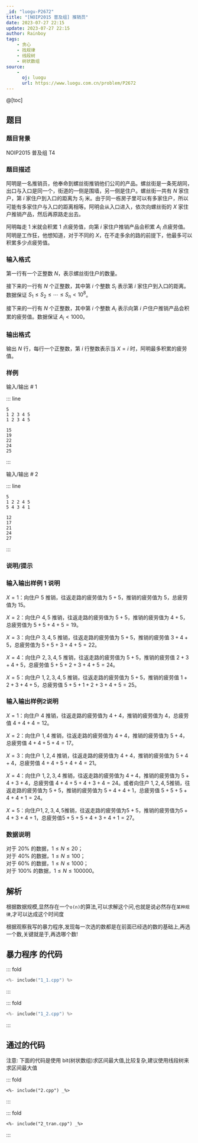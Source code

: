 ```yaml
---
_id: "luogu-P2672"
title: "[NOIP2015 普及组] 推销员"
date: 2023-07-27 22:15
update: 2023-07-27 22:15
author: Rainboy
tags:
    - 贪心
    - 找规律
    - 线段树
    - 树状数组
source: 
    - 
      oj: luogu
      url: https://www.luogu.com.cn/problem/P2672
---
```


@[toc]

## 题目

### 题目背景 
NOIP2015 普及组 T4



### 题目描述

阿明是一名推销员，他奉命到螺丝街推销他们公司的产品。螺丝街是一条死胡同，出口与入口是同一个，街道的一侧是围墙，另一侧是住户。螺丝街一共有 $N$ 家住户，第 $i$ 家住户到入口的距离为 $S_i$ 米。由于同一栋房子里可以有多家住户，所以可能有多家住户与入口的距离相等。阿明会从入口进入，依次向螺丝街的 $X$ 家住户推销产品，然后再原路走出去。

阿明每走 $1$ 米就会积累 $1$ 点疲劳值，向第 $i$ 家住户推销产品会积累 $A_i$ 点疲劳值。阿明是工作狂，他想知道，对于不同的 $X$，在不走多余的路的前提下，他最多可以积累多少点疲劳值。




### 输入格式
第一行有一个正整数 $N$，表示螺丝街住户的数量。

接下来的一行有 $N$ 个正整数，其中第 $i$ 个整数 $S_i$ 表示第 $i$ 家住户到入口的距离。数据保证 $S_1 \le S_2 \le \cdots \le S_n <10^8$。

接下来的一行有 $N$ 个正整数，其中第 $i$ 个整数 $A_i$ 表示向第 $i$ 户住户推销产品会积累的疲劳值。数据保证 $A_i<1000$。




### 输出格式

输出 $N$ 行，每行一个正整数，第 $i$ 行整数表示当 $X=i$ 时，阿明最多积累的疲劳值。




### 样例



输入/输出 # 1

::: line
```
5
1 2 3 4 5
1 2 3 4 5
```

```
15
19
22
24
25
```
:::

输入/输出 # 2

::: line
```
5
1 2 2 4 5
5 4 3 4 1
```

```
12
17
21
24
27
```
:::





### 说明/提示
### 输入输出样例 1 说明

$X=1$：向住户 $5$ 推销，往返走路的疲劳值为 $5+5$，推销的疲劳值为 $5$，总疲劳值为 $15$。

$X=2$：向住户 $4,5$ 推销，往返走路的疲劳值为 $5+5$，推销的疲劳值为 $4+5$，总疲劳值为 $5+5+4+5=19$。

$X=3$：向住户 $3,4,5$ 推销，往返走路的疲劳值为 $5+5$，推销的疲劳值 $3+4+5$，总疲劳值为 $5+5+3+4+5=22$。

$X=4$：向住户 $2,3,4,5$ 推销，往返走路的疲劳值为 $5+5$，推销的疲劳值 $2+3+4+5$，总疲劳值 $5+5+2+3+4+5=24$。

$X=5$：向住户 $1,2,3,4,5$ 推销，往返走路的疲劳值为 $5+5$，推销的疲劳值 $1+2+3+4+5$，总疲劳值 $5+5+1+2+3+4+5=25$。


### 输入输出样例2说明

$X=1$：向住户 $4$ 推销，往返走路的疲劳值为 $4+4$，推销的疲劳值为 $4$，总疲劳值 $4+4+4=12$。

$X=2$：向住户 $1,4$ 推销，往返走路的疲劳值为 $4+4$，推销的疲劳值为 $5+4$，总疲劳值 $4+4+5+4=17$。

$X=3$：向住户 $1,2,4$ 推销，往返走路的疲劳值为 $4+4$，推销的疲劳值为 $5+4+4$，总疲劳值 $4+4+5+4+4=21$。

$X=4$：向住户 $1,2,3,4$ 推销，往返走路的疲劳值为 $4+4$，推销的疲劳值为 $5+4+3+4$，总疲劳值 $4+4+5+4+3+4=24$。或者向住户 $1,2,4,5$推销，往返走路的疲劳值为 $5+5$，推销的疲劳值为 $5+4+4+1$，总疲劳值 $5+5+5+4+4+1=24$。

$X=5$：向住户$1,2,3,4,5$推销，往返走路的疲劳值为$5+5$，推销的疲劳值为$5+4+3+4+1$，总疲劳值$5+5+5+4+3+4+1=27$。

### 数据说明

对于 $20\%$ 的数据，$1 \le N \le20$；  
对于 $40\%$ 的数据，$1\le N \le 100$；  
对于 $60\%$ 的数据，$1 \le N \le 1000$；  
对于 $100\%$ 的数据，$1 \le N \le 100000$。



## 解析

根据数据规模,显然存在一个`o(n)`的算法,可以求解这个问,也就是说必然存在`某种规律`,才可以达成这个时间度

根据观察我写的暴力程序,发现每一次选的数都是在前面已经选的数的基础上,再选一个数,关键就是于,再选哪个数!


## 暴力程序 的代码

::: fold
```c
<%- include("1_1.cpp") %>
```
:::

::: fold
```c
<%- include("1_2.cpp") %>
```
:::

## 通过的代码

注意: 下面的代码是使用 bit(树状数组)求区间最大值,比较复杂,建议使用线段树来求区间最大值

::: fold
```
<%- include("2.cpp") _%>
```
:::

::: fold
```
<%- include("2_tran.cpp") _%>
```
:::
